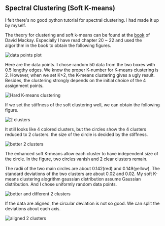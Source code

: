 
## Spectral Clustering (Soft K-means)

I felt there's no good python tutorial for spectral clustering. I had made it up by myself.  

The theory for clustering and soft k-means can be found at the [book](http://www.inference.phy.cam.ac.uk/mackay/itila/book.html "Information Theory, Inference, and Learning Algorithms") of David Mackay. Especially I have read chapter 20 ~ 22 and used the algorithm in the book to obtain the following figures.


![data points plot](https://github.com/physhik/spectral-clustering/blob/master/datapoints.png)

Here are the data points. I chose random 50 data from the two boxes with 0.5 lengthy edges. We know the proper K-number for K-means clustering is 2. However, when we set K>2, the K-means clustering gives a ugly result. Besides, the clustering strongly depends on the initial choice of the 4 assignment points.  

![Hard K-means clustering](https://github.com/physhik/spectral-clustering/blob/master/hardkmeans.png)

If we set the stiffness of the soft clustering well, we can obtain the following figure.  
 
 
![2 clusters](https://github.com/physhik/spectral-clustering/blob/master/2clusters.png)
 
It still looks like 4 colored clusters, but the circles show the 4 clusters reduced to 2 clusters. the size of the circle is decided by the stiffness. 

![better 2 clusters ](https://github.com/physhik/spectral-clustering/blob/master/enhancedsoftkmeans2.png)

The enhanced soft K-means allow each cluster to have independent size of the circle. In the figure, two circles vanish and 2 clear clusters remain.  
 
The radii of the two main circles are about 0.142(red) and 0.149(yellow). The standard deviations of the two clusters are about 0.02 and 0.02. My soft K-means clustering alogrithm gaussian distribution assume Gaussian distribution. And I chose uniformly random data points.   
 

![better and different 2 clusters ](https://github.com/physhik/spectral-clustering/blob/master/enhancedsoftkmeans3.png)


If the data are aligned, the circular deviation is not so good. We can split the deviations about each axis.  

![aligned 2 clusters ](https://github.com/physhik/spectral-clustering/blob/master/alignsoftkmeans.png)
